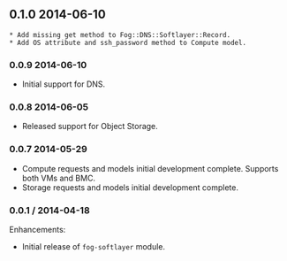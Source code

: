 ## 0.1.0 2014-06-10

    * Add missing get method to Fog::DNS::Softlayer::Record.
    * Add OS attribute and ssh_password method to Compute model.

### 0.0.9 2014-06-10

 * Initial support for DNS.

### 0.0.8 2014-06-05

 * Released support for Object Storage.

### 0.0.7 2014-05-29

 * Compute requests and models initial development complete.  Supports both VMs and BMC.
 * Storage requests and models initial development complete.

### 0.0.1 / 2014-04-18

Enhancements:

* Initial release of `fog-softlayer` module.
